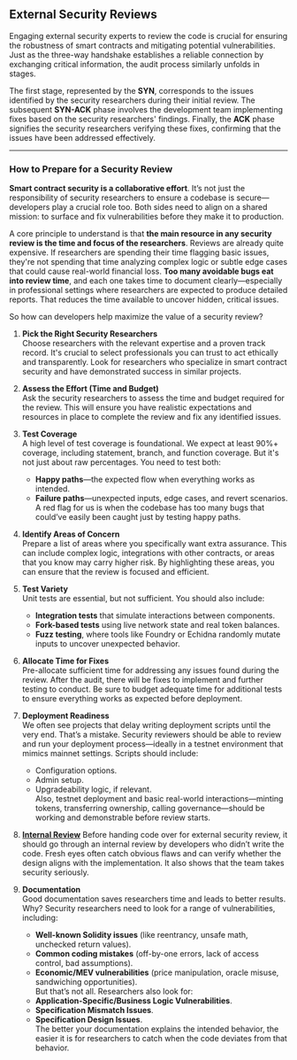## External Security Reviews

Engaging external security experts to review the code is crucial for ensuring the robustness of smart contracts and mitigating potential vulnerabilities. Just as the three-way handshake establishes a reliable connection by exchanging critical information, the audit process similarly unfolds in stages. 

The first stage, represented by the **SYN**, corresponds to the issues identified by the security researchers during their initial review. The subsequent **SYN-ACK** phase involves the development team implementing fixes based on the security researchers' findings. Finally, the **ACK** phase signifies the security researchers verifying these fixes, confirming that the issues have been addressed effectively. 

---

### How to Prepare for a Security Review

**Smart contract security is a collaborative effort**. It’s not just the responsibility of security researchers to ensure a codebase is secure—developers play a crucial role too. Both sides need to align on a shared mission: to surface and fix vulnerabilities before they make it to production.

A core principle to understand is that **the main resource in any security review is the time and focus of the researchers**. Reviews are already quite expensive. If researchers are spending their time flagging basic issues, they're not spending that time analyzing complex logic or subtle edge cases that could cause real-world financial loss. **Too many avoidable bugs eat into review time**, and each one takes time to document clearly—especially in professional settings where researchers are expected to produce detailed reports. That reduces the time available to uncover hidden, critical issues.

So how can developers help maximize the value of a security review?

1. **Pick the Right Security Researchers**  
   Choose researchers with the relevant expertise and a proven track record. It's crucial to select professionals you can trust to act ethically and transparently. Look for researchers who specialize in smart contract security and have demonstrated success in similar projects.

2. **Assess the Effort (Time and Budget)**  
   Ask the security researchers to assess the time and budget required for the review. This will ensure you have realistic expectations and resources in place to complete the review and fix any identified issues.

3. **Test Coverage**  
   A high level of test coverage is foundational. We expect at least 90%+ coverage, including statement, branch, and function coverage. But it's not just about raw percentages. You need to test both:  
   - **Happy paths**—the expected flow when everything works as intended.  
   - **Failure paths**—unexpected inputs, edge cases, and revert scenarios.  
   A red flag for us is when the codebase has too many bugs that could’ve easily been caught just by testing happy paths.

4. **Identify Areas of Concern**  
   Prepare a list of areas where you specifically want extra assurance. This can include complex logic, integrations with other contracts, or areas that you know may carry higher risk. By highlighting these areas, you can ensure that the review is focused and efficient.

5. **Test Variety**  
   Unit tests are essential, but not sufficient. You should also include:  
   - **Integration tests** that simulate interactions between components.  
   - **Fork-based tests** using live network state and real token balances.  
   - **Fuzz testing**, where tools like Foundry or Echidna randomly mutate inputs to uncover unexpected behavior.

6. **Allocate Time for Fixes**  
   Pre-allocate sufficient time for addressing any issues found during the review. After the audit, there will be fixes to implement and further testing to conduct. Be sure to budget adequate time for additional tests to ensure everything works as expected before deployment.

7. **Deployment Readiness**  
   We often see projects that delay writing deployment scripts until the very end. That’s a mistake. Security reviewers should be able to review and run your deployment process—ideally in a testnet environment that mimics mainnet settings. Scripts should include:  
   - Configuration options.  
   - Admin setup.  
   - Upgradeability logic, if relevant.  
   Also, testnet deployment and basic real-world interactions—minting tokens, transferring ownership, calling governance—should be working and demonstrable before review starts.

8. [**Internal Review**](./internal-security-reviews.md)
   Before handing code over for external security review, it should go through an internal review by developers who didn’t write the code. Fresh eyes often catch obvious flaws and can verify whether the design aligns with the implementation. It also shows that the team takes security seriously.

9. **Documentation**  
   Good documentation saves researchers time and leads to better results. Why? Security researchers need to look for a range of vulnerabilities, including:  
   - **Well-known Solidity issues** (like reentrancy, unsafe math, unchecked return values).  
   - **Common coding mistakes** (off-by-one errors, lack of access control, bad assumptions).  
   - **Economic/MEV vulnerabilities** (price manipulation, oracle misuse, sandwiching opportunities).  
   But that’s not all. Researchers also look for:  
   - **Application-Specific/Business Logic Vulnerabilities**.  
   - **Specification Mismatch Issues**.  
   - **Specification Design Issues**.  
   The better your documentation explains the intended behavior, the easier it is for researchers to catch when the code deviates from that behavior.